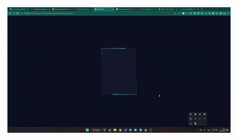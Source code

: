 <img src="https://github.com/yansnap/FrontEndFeatures/blob/main/Awesome%20CSS%20Border%20Animation%20Effect/BorderAnimation%20-%20Made%20with%20Clipchamp.gif"/>
